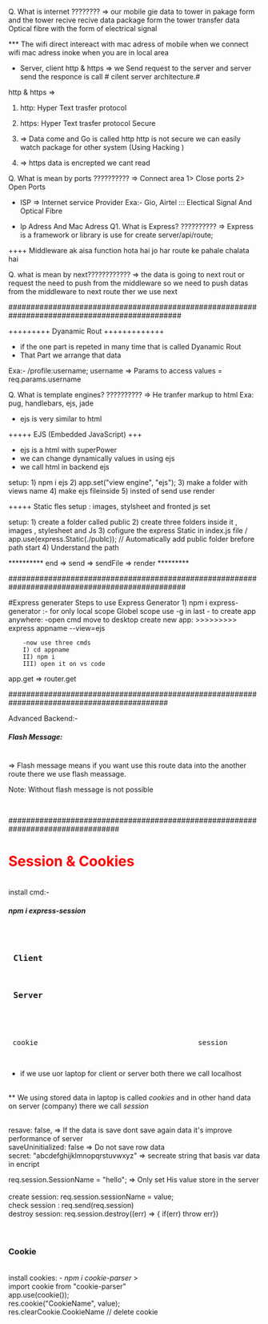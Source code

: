 Q. What is internet ????????
=>  our mobile gie data to tower in pakage form and the tower recive recive 
       data package form the tower transfer data 
       Optical fibre with the form of electrical signal 


*** The wifi direct intereact with mac adress of mobile when we connect wifi 
mac adress inoke when you are in local area 


* Server, client http & https
=> we Send request to the server and server send the
 responce is call # cilent server architecture.#


http & https => 
1) http: Hyper Text trasfer protocol
2) https: Hyper Text trasfer protocol Secure

1) => Data come and Go is called http
      http is not secure 
      we can easily watch package for other system (Using Hacking )  
2) => https data is encrepted we cant read 


Q. What is mean by ports ??????????
=> Connect area 
       1> Close ports
       2> Open Ports 

* ISP => Internet service Provider Exa:- Gio, Airtel
::: Electical Signal And Optical Fibre



* Ip Adress And Mac Adress
Q1.  What is Express? ??????????
=> Express is a framework or library is use for create server/api/route;


++++ Middleware ak aisa function hota hai jo har route ke pahale chalata hai
 

Q. what is mean by next????????????
=> the data is going to next rout or request the need to push from the middleware so we need to push datas from the 
middleware to next route ther we use next 


###############################################################################################



+++++++++ Dyanamic Rout +++++++++++++

* if the one part is repeted in many time that is called Dyanamic Rout 
* That Part we arrange that data

Exa:- /profile:username;  username  =>  Params
to access values = req.params.username

Q. What is template engines? ??????????
=> He tranfer markup to html
    Exa: pug, handlebars, ejs, jade
    
  *  ejs is very similar to html 

+++++ EJS (Embedded JavaScript) +++
 * ejs is a html with superPower 
 * we can change dynamically values in using ejs 
 * we call html in backend ejs

setup: 1) npm i ejs
       2) app.set("view engine", "ejs");
       3) make a folder with views name
       4) make ejs fileinside
       5) insted of send use render

+++++ Static fles setup : images, stylsheet and fronted js set

setup: 1) create a folder called public
       2) create three folders inside it , images , stylesheet and Js
       3) cofigure the express Static in index.js file /
          app.use(express.Static(./publc)); // Automatically add public folder brefore path start
       4) Understand the path 



**********    end => send => sendFile => render    ********* 


################################################################################################


#Express generater
Steps to use Express Generator
       1) npm  i express-generator :- for only local scope Globel scope use -g in last
        - to create app anywhere: 
        -open cmd move to desktop
        create new app:
        >>>>>>>>> express appname --view=ejs

        -now use three cmds
        I) cd appname
        II) npm i
        III) open it on vs code

app.get => router.get
        
############################################################################################


Advanced Backend:- <br>
       <h5>Flash Message:  </h5>
<br> => Flash message means if you want use this route data into the another route there we use flash meassage.

Note: Without flash message is not possible

<br>

#################################################################################

<h1 style="color: red"> Session & Cookies </h1><br>
install cmd:-  <h5>npm i express-session </h5><br> 
<pre><h3> Client </h3>               <h3> Server </h3> </pre><br>
<pre> cookie                                      session       </pre><br>

* if we use uor laptop for client or server both there we call localhost <br>
<br>
** We using stored data in laptop is called <i> cookies </i> and in other hand data on server (company) there we call <i>session</i> <br><br>


   resave: false, => If the data is save dont save again data it's improve performance of server <br>
 saveUninitialized: false => Do not save row data<br>
 secret: "abcdefghijklmnopqrstuvwxyz" =>  secreate string that basis var data in encript<br>

req.session.SessionName = "hello"; =>  Only set His value store in the server<br>
<br>
create session: req.session.sessionName = value;<br>
check session : req.send(req.session)<br>
destroy session: req.session.destroy((err) => { if(err) throw err}) <br>      
<br>

<h3> Cookie </h3><br>
install cookies: - <i> npm i cookie-parser </i>><br>
import cookie from "cookie-parser"<br>
app.use(cookie());<br>
res.cookie("CookieName", value);<br>
res.clearCookie.CookieName // delete cookie <br>
<br>










